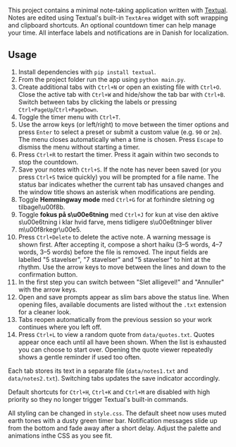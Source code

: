 
This project contains a minimal note-taking application written with [Textual](https://textual.textualize.io/). Notes are edited using Textual's built-in `TextArea` widget with soft wrapping and clipboard shortcuts. An optional countdown timer can help manage your time.
All interface labels and notifications are in Danish for localization.

## Usage

1. Install dependencies with `pip install textual`.
2. From the project folder run the app using `python main.py`.
3. Create additional tabs with `Ctrl+N` or open an existing file with `Ctrl+O`.
   Close the active tab with `Ctrl+W` and hide/show the tab bar with `Ctrl+B`.
   Switch between tabs by clicking the labels or pressing `Ctrl+PageUp`/`Ctrl+PageDown`.
4. Toggle the timer menu with `Ctrl+T`.
5. Use the arrow keys (or left/right) to move between the timer options and
   press `Enter` to select a preset or submit a custom value (e.g. `90` or `2m`).
   The menu closes automatically when a time is chosen. Press `Escape` to
   dismiss the menu without starting a timer.
6. Press `Ctrl+R` to restart the timer. Press it again within two seconds to stop the countdown.
7. Save your notes with `Ctrl+S`. If the note has never been saved (or you press
   `Ctrl+S` twice quickly) you will be prompted for a file name. The status bar
   indicates whether the current tab has unsaved changes and the window title
   shows an asterisk when modifications are pending.
8. Toggle **Hemmingway mode** med `Ctrl+G` for at forhindre sletning og tilbagel\u00f8b.
9. Toggle **fokus på s\u00e6tning** med `Ctrl+J` for kun at vise den aktive s\u00e6tning i klar hvid farve, mens tidligere s\u00e6tninger bliver m\u00f8rkegr\u00e5.
10. Press `Ctrl+Delete` to delete the active note. A warning message is shown
  first. After accepting it, compose a short haiku (3–5 words, 4–7 words,
  3–5 words) before the file is removed. The input fields are labelled
  "5 stavelser", "7 stavelser" and "5 stavelser" to hint at the rhythm.
  Use the arrow keys to move between the lines and down to the confirmation
  button.
11. In the first step you can switch between "Slet alligevel!" and "Annuller"
    with the arrow keys.
12. Open and save prompts appear as slim bars above the status line. When opening files, available documents are listed without the `.txt` extension for a cleaner look.
13. Tabs reopen automatically from the previous session so your work continues where you left off.
14. Press `Ctrl+L` to view a random quote from `data/quotes.txt`. Quotes appear once each until all have been shown. When the list is exhausted you can choose to start over.
    Opening the quote viewer repeatedly shows a gentle reminder if used too often.

Each tab stores its text in a separate file (`data/notes1.txt` and `data/notes2.txt`). Switching tabs updates the save indicator accordingly.

Default shortcuts for `Ctrl+H`, `Ctrl+K` and `Ctrl+M` are disabled with high priority so they no longer trigger Textual's built-in commands.

All styling can be changed in `style.css`. The default sheet now uses muted
earth tones with a dusty green timer bar. Notification messages slide up from the
bottom and fade away after a short delay. Adjust the palette and animations inthe CSS as you see fit.
